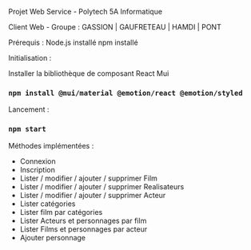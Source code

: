 Projet Web Service - Polytech 5A Informatique

Client Web - Groupe : GASSION | GAUFRETEAU | HAMDI | PONT

Prérequis : 
  Node.js installé
   npm installé

Initialisation : 

Installer la bibliothèque de composant React Mui 
### `npm install @mui/material @emotion/react @emotion/styled`

Lancement :
### `npm start`

Méthodes implémentées :
- Connexion
- Inscription
- Lister / modifier / ajouter / supprimer Film
- Lister / modifier / ajouter / supprimer Realisateurs
- Lister / modifier / ajouter / supprimer Acteur
- Lister catégories
- Lister film par catégories
- Lister Acteurs et personnages par film
- Lister Films et personnages par acteur
- Ajouter personnage
